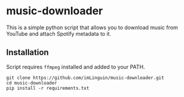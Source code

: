 # music-downloader
This is a simple python script that allows you to download music from YouTube and attach Spotify metadata to it.

## Installation
Script requires `ffmpeg` installed and added to your PATH.
```
git clone https://github.com/imLinguin/music-downloader.git
cd music-downloader
pip install -r requirements.txt
```